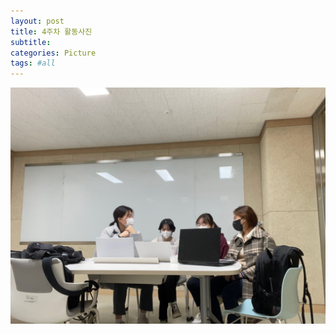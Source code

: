 ```yaml
---
layout: post
title: 4주차 활동사진
subtitle:
categories: Picture
tags: #all
---
```


![1주차사진](/assets/images/week_images/KakaoTalk_20221123_174815823.jpg)
